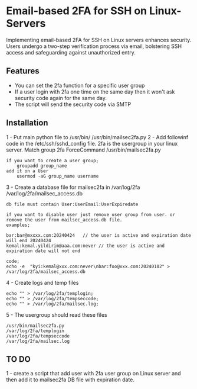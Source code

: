 # Email-based 2FA for SSH on Linux-Servers
Implementing email-based 2FA for SSH on Linux servers enhances security. Users undergo a two-step verification process via email, bolstering SSH access and safeguarding against unauthorized entry.

## Features 

*   You can set the 2fa function for a specific user group
*   If a user login with 2fa one time on the same day then it won't ask security code again for the same day. 
*   The script will send the security code via SMTP

## Installation

1 - Put main python file to /usr/bin/
    /usr/bin/mailsec2fa.py
2 - Add followinf code in the /etc/ssh/sshd_config file. 2fa is the usergroup in your linux server. 
    Match group 2fa
        ForceCommand /usr/bin/mailsec2fa.py
    
    if you want to create a user group;
        groupadd group_name
    add it on a User
        usermod -aG group_name username
3 - Create a database file for mailsec2fa in /var/log/2fa
    /var/log/2fa/mailsec_access.db

    db file must contain User:UserEmail:UserExpiredate 

    if you want to disable user just remove user group from user. or remove the user from mailsec_access.db file. 
    examples;
    
    bar:bar@mxxxx.com:20240424   // the user is active and expiration date will end 20240424
    kemal:kemal.yildirim@aaa.com:never // the user is active and expiration date will not end

    code;
    echo -e  "kyi:kemal@xxx.com:never\nbar:foo@xxx.com:20240102" > /var/log/2fa/mailsec_access.db

4 - Create logs and temp files

    echo "" > /var/log/2fa/templogin;
    echo "" > /var/log/2fa/tempseccode;
    echo "" > /var/log/2fa/mailsec.log;

5 - The usergroup should read these files

    /usr/bin/mailsec2fa.py
    /var/log/2fa/templogin
    /var/log/2fa/tempseccode
    /var/log/2fa/mailsec.log


## TO DO

1 - create a script that add user with 2fa user group on Linux server and then add it to mailsec2fa DB file with expiration date.


